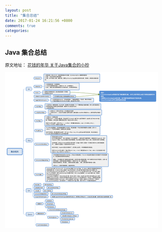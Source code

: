 ```yaml
---
layout: post
title: "集合总结"
date: 2017-01-24 16:21:56 +0800
comments: true
categories: 
---
```


## Java 集合总结

原文地址：
[花钱的年华 关于Java集合的小抄](http://calvin1978.blogcn.com/articles/collection.html)

![总结图片](../images/集合相关.png)